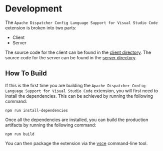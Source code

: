 # Development

The `Apache Dispatcher Config Language Support for Visual Studio Code` extension is broken into two parts:
- Client
- Server

The source code for the client can be found in the [client directory](./client/). The source code for the server can be found in the [server directory](./server/).

## How To Build

If this is the first time you are building the `Apache Dispatcher Config Language Support for Visual Studio Code` extension, you will first need to install the dependencies. This can be achieved by running the following command:

```
npm run install-dependencies
```

Once all the dependencies are installed, you can build the production artifacts by running the following command:

```
npm run build
```

You can then package the extension via the [vsce](https://code.visualstudio.com/api/working-with-extensions/publishing-extension#vsce) command-line tool.
